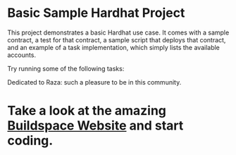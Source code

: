 # Basic Sample Hardhat Project

This project demonstrates a basic Hardhat use case. It comes with a sample contract, a test for that contract, a sample script that deploys that contract, and an example of a task implementation, which simply lists the available accounts.

Try running some of the following tasks:

Dedicated to Raza: such a pleasure to be in this community. 
# Take a look at the amazing [Buildspace Website](https://https://buildspace.so/) and start coding. 

